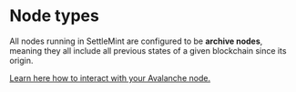 # Node types

All nodes running in SettleMint are configured to be **archive nodes**, meaning they all include all previous states of a given blockchain since its origin.

[Learn here how to interact with your Avalanche node.](3_avalanche-connect-to-a-node.md)
